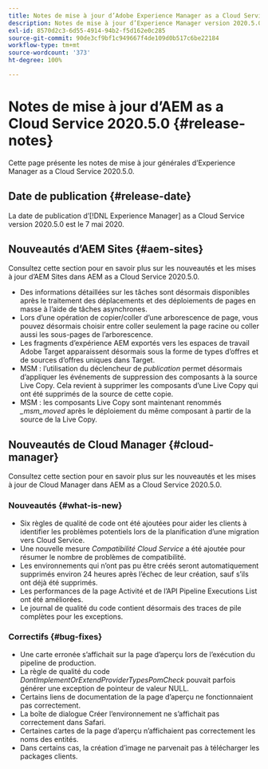 ```yaml
---
title: Notes de mise à jour d’Adobe Experience Manager as a Cloud Service version 2020.5.0
description: Notes de mise à jour d’Experience Manager version 2020.5.0
exl-id: 8570d2c3-6d55-4914-94b2-f5d162e0c285
source-git-commit: 90de3cf9bf1c949667f4de109d0b517c6be22184
workflow-type: tm+mt
source-wordcount: '373'
ht-degree: 100%

---
```


# Notes de mise à jour d’AEM as a Cloud Service 2020.5.0 {#release-notes}

Cette page présente les notes de mise à jour générales d’Experience Manager as a Cloud Service 2020.5.0.

## Date de publication {#release-date}

La date de publication d’[!DNL Experience Manager] as a Cloud Service version 2020.5.0 est le 7 mai 2020.

## Nouveautés d’AEM Sites {#aem-sites}

Consultez cette section pour en savoir plus sur les nouveautés et les mises à jour d’AEM Sites dans AEM as a Cloud Service 2020.5.0.

* Des informations détaillées sur les tâches sont désormais disponibles après le traitement des déplacements et des déploiements de pages en masse à l’aide de tâches asynchrones.
* Lors d’une opération de copier/coller d’une arborescence de page, vous pouvez désormais choisir entre coller seulement la page racine ou coller aussi les sous-pages de l’arborescence.
* Les fragments d’expérience AEM exportés vers les espaces de travail Adobe Target apparaissent désormais sous la forme de types d’offres et de sources d’offres uniques dans Target.
* MSM : l’utilisation du déclencheur de *publication* permet désormais d’appliquer les événements de suppression des composants à la source Live Copy. Cela revient à supprimer les composants d’une Live Copy qui ont été supprimés de la source de cette copie.
* MSM : les composants Live Copy sont maintenant renommés *_msm_moved* après le déploiement du même composant à partir de la source de la Live Copy.


## Nouveautés de Cloud Manager {#cloud-manager}

Consultez cette section pour en savoir plus sur les nouveautés et les mises à jour de Cloud Manager dans AEM as a Cloud Service 2020.5.0.

### Nouveautés {#what-is-new}

* Six règles de qualité de code ont été ajoutées pour aider les clients à identifier les problèmes potentiels lors de la planification d’une migration vers Cloud Service.
* Une nouvelle mesure *Compatibilité Cloud Service* a été ajoutée pour résumer le nombre de problèmes de compatibilité.
* Les environnements qui n’ont pas pu être créés seront automatiquement supprimés environ 24 heures après l’échec de leur création, sauf s’ils ont déjà été supprimés.
* Les performances de la page Activité et de l’API Pipeline Executions List ont été améliorées.
* Le journal de qualité du code contient désormais des traces de pile complètes pour les exceptions.

### Correctifs  {#bug-fixes}

* Une carte erronée s’affichait sur la page d’aperçu lors de l’exécution du pipeline de production.
* La règle de qualité du code *DontImplementOrExtendProviderTypesPomCheck* pouvait parfois générer une exception de pointeur de valeur NULL.
* Certains liens de documentation de la page d’aperçu ne fonctionnaient pas correctement.
* La boîte de dialogue Créer l’environnement ne s’affichait pas correctement dans Safari.
* Certaines cartes de la page d’aperçu n’affichaient pas correctement les noms des entités.
* Dans certains cas, la création d’image ne parvenait pas à télécharger les packages clients.
